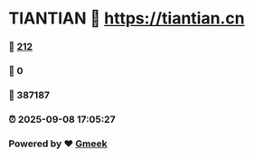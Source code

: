 # TIANTIAN :link: https://tiantian.cn 
### :page_facing_up: [212](https://tiantian.cn/tag.html) 
### :speech_balloon: 0 
### :hibiscus: 387187 
### :alarm_clock: 2025-09-08 17:05:27 
### Powered by :heart: [Gmeek](https://github.com/Meekdai/Gmeek)

